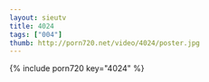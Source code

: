 ```yaml
--- 
layout: sieutv
title: 4024
tags: ["004"]
thumb: http://porn720.net/video/4024/poster.jpg
---
```

{% include porn720 key="4024" %} 
